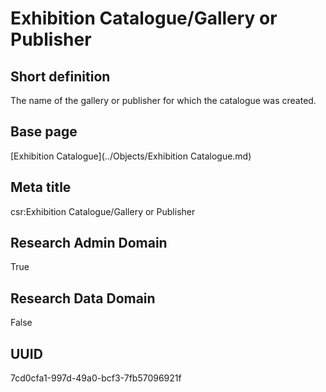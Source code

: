 # Exhibition Catalogue/Gallery or Publisher
## Short definition
The name of the gallery or publisher for which the catalogue was created.
## Base page
[Exhibition Catalogue](../Objects/Exhibition Catalogue.md)
## Meta title
csr:Exhibition Catalogue/Gallery or Publisher
## Research Admin Domain
True
## Research Data Domain
False
## UUID
7cd0cfa1-997d-49a0-bcf3-7fb57096921f
